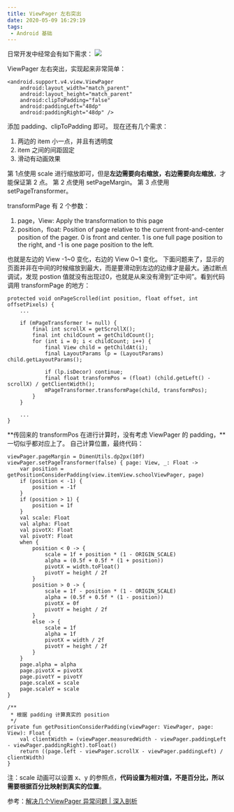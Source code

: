 ```yaml
---
title: ViewPager 左右突出
date: 2020-05-09 16:29:19
tags:
 - Android 基础
---
```

日常开发中经常会有如下需求：
![](https://images-1258496336.cos.ap-chengdu.myqcloud.com/viewpager.png)

ViewPager 左右突出，实现起来非常简单：
```
<android.support.v4.view.ViewPager
    android:layout_width="match_parent"
    android:layout_height="match_parent"
    android:clipToPadding="false"
    android:paddingLeft="48dp"
    android:paddingRight="48dp" />
```
添加 padding、clipToPadding 即可。
现在还有几个需求：
1. 两边的 item 小一点，并且有透明度
2. item 之间的间距固定
3. 滑动有动画效果

<!-- more -->

第 1点使用 scale 进行缩放即可，但是**左边需要向右缩放，右边需要向左缩放**，才能保证第 2 点。
第 2 点使用 setPageMargin。
第 3 点使用 setPageTransformer。

transformPage 有 2 个参数：
1. page，View: Apply the transformation to this page
2. position，float: Position of page relative to the current front-and-center position of the pager. 0 is front and center. 1 is one full page position to the right, and -1 is one page position to the left.

也就是左边的 View -1~0 变化，右边的 View 0~1 变化。
下面问题来了，显示的页面并非在中间的时候缩放到最大，而是要滑动到左边的边缘才是最大。通过断点调试，发现 postion 值就没有出现过0，也就是从来没有滑到“正中间”。看到代码调用 transformPage 的地方：
```
protected void onPageScrolled(int position, float offset, int offsetPixels) {
    ...

    if (mPageTransformer != null) {
        final int scrollX = getScrollX();
        final int childCount = getChildCount();
        for (int i = 0; i < childCount; i++) {
            final View child = getChildAt(i);
            final LayoutParams lp = (LayoutParams) child.getLayoutParams();

            if (lp.isDecor) continue;
            final float transformPos = (float) (child.getLeft() - scrollX) / getClientWidth();
            mPageTransformer.transformPage(child, transformPos);
        }
    }

    ...
}
```
**传回来的 transformPos 在进行计算时，没有考虑 ViewPager 的 padding，**一切似乎都对应上了。
自己计算位置，最终代码：
```
viewPager.pageMargin = DimenUtils.dp2px(10f)
viewPager.setPageTransformer(false) { page: View, _: Float ->
    var position = getPositionConsiderPadding(view.itemView.schoolViewPager, page)
    if (position < -1) {
        position = -1f
    }
    if (position > 1) {
        position = 1f
    }
    val scale: Float
    val alpha: Float
    val pivotX: Float
    val pivotY: Float
    when {
        position < 0 -> {
            scale = 1f + position * (1 - ORIGIN_SCALE)
            alpha = (0.5f + 0.5f * (1 + position))
            pivotX = width.toFloat()
            pivotY = height / 2f
        }
        position > 0 -> {
            scale = 1f - position * (1 - ORIGIN_SCALE)
            alpha = (0.5f + 0.5f * (1 - position))
            pivotX = 0f
            pivotY = height / 2f
        }
        else -> {
            scale = 1f
            alpha = 1f
            pivotX = width / 2f
            pivotY = height / 2f
        }
    }
    page.alpha = alpha
    page.pivotX = pivotX
    page.pivotY = pivotY
    page.scaleX = scale
    page.scaleY = scale
}

/**
 * 根据 padding 计算真实的 position
 */
private fun getPositionConsiderPadding(viewPager: ViewPager, page: View): Float {
    val clientWidth = (viewPager.measuredWidth - viewPager.paddingLeft - viewPager.paddingRight).toFloat()
    return ((page.left - viewPager.scrollX - viewPager.paddingLeft) / clientWidth)
}
```
注：scale 动画可以设置 x、y 的参照点，**代码设置为相对值，不是百分比，所以需要根据百分比映射到真实的位置**。

参考：[解决几个ViewPager 异常问题 | 深入剖析](https://www.itcodemonkey.com/article/9599.html)